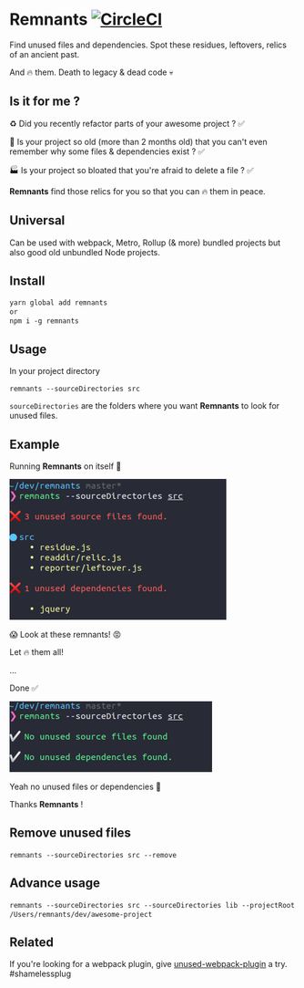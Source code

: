# Remnants [![CircleCI](https://circleci.com/gh/MatthieuLemoine/remnants/tree/master.svg?style=svg)](https://circleci.com/gh/MatthieuLemoine/remnants/tree/master)

Find unused files and dependencies. Spot these residues, leftovers, relics of an ancient past.

And :fire: them. Death to legacy & dead code :skull:

## Is it for me ?

:recycle: Did you recently refactor parts of your awesome project ? ✅

🧓 Is your project so old (more than 2 months old) that you can't even remember why some files & dependencies exist ? ✅

🏭 Is your project so bloated that you're afraid to delete a file ? ✅

**Remnants** find those relics for you so that you can :fire: them in peace.

## Universal

Can be used with webpack, Metro, Rollup (& more) bundled projects but also good old unbundled Node projects.

## Install

```
yarn global add remnants
or
npm i -g remnants
```

## Usage

In your project directory

```
remnants --sourceDirectories src
```

`sourceDirectories` are the folders where you want **Remnants** to look for unused files.

## Example

Running **Remnants** on itself 🤯

![screenshot](assets/failure.png)

:scream: Look at these remnants! :rage:

Let :fire: them all!

...

Done ✅

![screenshot](assets/screenshot.png)

Yeah no unused files or dependencies :tada:

Thanks **Remnants** !

## Remove unused files

```
remnants --sourceDirectories src --remove
```

## Advance usage

```
remnants --sourceDirectories src --sourceDirectories lib --projectRoot /Users/remnants/dev/awesome-project
```

## Related

If you're looking for a webpack plugin, give [unused-webpack-plugin](https://github.com/MatthieuLemoine/unused-webpack-plugin) a try. #shamelessplug
